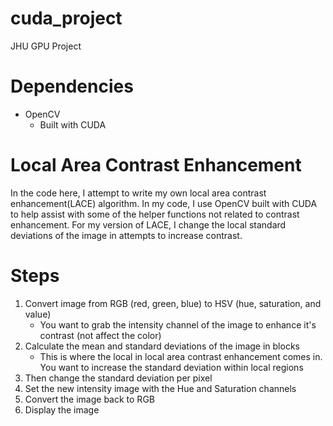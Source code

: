 # cuda_project
JHU GPU Project

# Dependencies
- OpenCV
  - Built with CUDA

# Local Area Contrast Enhancement
In the code here, I attempt to write my own local area contrast enhancement(LACE) algorithm. In my code, I use OpenCV built with CUDA to help assist with some of the helper functions not related to contrast enhancement. For my version of LACE, I change the local standard deviations of the image in attempts to increase contrast. 

# Steps
1) Convert image from RGB (red, green, blue) to HSV (hue, saturation, and value)
    - You want to grab the intensity channel of the image to enhance it's contrast (not affect the color)
2) Calculate the mean and standard deviations of the image in blocks
    - This is where the local in local area contrast enhancement comes in. You want to increase the standard deviation within local regions
3) Then change the standard deviation per pixel
4) Set the new intensity image with the Hue and Saturation channels
5) Convert the image back to RGB
6) Display the image
